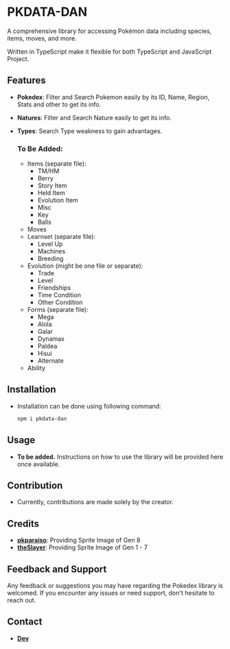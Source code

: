 # PKDATA-DAN
  A comprehensive library for accessing Pokémon data including species, items, moves, and more.

  Written in TypeScript make it flexible for both TypeScript and JavaScript Project.

## Features
- **Pokedex**: Filter and Search Pokemon easily by its ID, Name, Region, Stats and other to get its info.
- **Natures**: Filter and Search Nature easily to get its info.

- **Types**: Search Type weakness to gain advantages.
  ### To Be Added:
  - Items (separate file):
    - TM/HM
    - Berry
    - Story Item
    - Held Item
    - Evolution Item
    - Misc
    - Key
    - Balls
  - Moves
  - Learnset (separate file):
    - Level Up
    - Machines
    - Breeding
  - Evolution (might be one file or separate):
    - Trade
    - Level
    - Friendships
    - Time Condition
    - Other Condition
  - Forms (separate file):
    - Mega
    - Alola
    - Galar
    - Dynamax
    - Paldea
    - Hisui
    - Alternate
  - Ability

## Installation
- Installation can be done using following command:
  ```bash
  npm i pkdata-dan
  ```

## Usage
- **To be added.** Instructions on how to use the library will be provided here once available.

## Contribution
- Currently, contributions are made solely by the creator.

## Credits
- **[pkparaiso](https://www.pkparaiso.com/espada_escudo/sprites_pokemon.php)**: Providing Sprite Image of Gen 8
- **[theSlayer](https://projectpokemon.org/home/profile/1731-theslayer/)**: Providing Sprite Image of Gen 1 - 7

## Feedback and Support
Any feedback or suggestions you may have regarding the Pokedex library is welcomed. If you encounter any issues or need support, don't hesitate to reach out.

## Contact
- **[Dev](https://dan-koyuki-profile.vercel.app)**